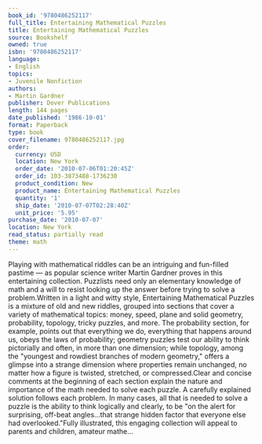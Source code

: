 ```yaml
---
book_id: '9780486252117'
full_title: Entertaining Mathematical Puzzles
title: Entertaining Mathematical Puzzles
source: Bookshelf
owned: true
isbn: '9780486252117'
language:
- English
topics:
- Juvenile Nonfiction
authors:
- Martin Gardner
publisher: Dover Publications
length: 144 pages
date_published: '1986-10-01'
format: Paperback
type: book
cover_filename: 9780486252117.jpg
order:
  currency: USD
  location: New York
  order_date: '2010-07-06T01:20:45Z'
  order_id: 103-3873488-1736230
  product_condition: New
  product_name: Entertaining Mathematical Puzzles
  quantity: '1'
  ship_date: '2010-07-07T02:28:40Z'
  unit_price: '5.95'
purchase_date: '2010-07-07'
location: New York
read_status: partially read
theme: math
---
```

Playing with mathematical riddles can be an intriguing and fun-filled pastime — as popular science writer Martin Gardner proves in this entertaining collection. Puzzlists need only an elementary knowledge of math and a will to resist looking up the answer before trying to solve a problem.Written in a light and witty style, Entertaining Mathematical Puzzles is a mixture of old and new riddles, grouped into sections that cover a variety of mathematical topics: money, speed, plane and solid geometry, probability, topology, tricky puzzles, and more. The probability section, for example, points out that everything we do, everything that happens around us, obeys the laws of probability; geometry puzzles test our ability to think pictorially and often, in more than one dimension; while topology, among the "youngest and rowdiest branches of modern geometry," offers a glimpse into a strange dimension where properties remain unchanged, no matter how a figure is twisted, stretched, or compressed.Clear and concise comments at the beginning of each section explain the nature and importance of the math needed to solve each puzzle. A carefully explained solution follows each problem. In many cases, all that is needed to solve a puzzle is the ability to think logically and clearly, to be "on the alert for surprising, off-beat angles...that strange hidden factor that everyone else had overlooked."Fully illustrated, this engaging collection will appeal to parents and children, amateur mathe...
